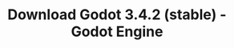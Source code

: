 ---
# Generated by /tools/generators/src/download_archive_generator !!! do not edit by hand !!!
title: 'Download Godot 3.4.2 (stable) - Godot Engine'
type: 'download/archive'
name: '3.4.2'
flavor: 'stable'
release_date: '2021-12-22T03:00:00-00:00'
release_notes: 'article/maintenance-release-godot-3-4-2/'
primaryPlatforms:
  - 'android.apk'
  - 'macos.universal'
  - 'windows.64'
  - 'linux_server.headless.64'
  - 'web'
  - 'templates'
links:
  android.apk:
    name: 'android.apk'
    title: 'Android'
    caption: 'APK Universal (ARM64 + ARMv7 + x86_64 + x86)'
    tags:
      - 'APK download'
      - 'ARM64/v7'
      - 'x86 (64 & 32 bit)'
    hosts:
      github_builds:
        regular: 'https://github.com/godotengine/godot-builds/releases/download/3.4.2-stable/Godot_v3.4.2-stable_android_editor.apk'
        mono: '#'
      github:
        regular: 'https://github.com/godotengine/godot/releases/download/3.4.2-stable/Godot_v3.4.2-stable_android_editor.apk'
        mono: '#'
  macos.universal:
    name: 'macos.universal'
    title: 'macOS'
    caption: 'Universal (x86_64 + Silício da Apple)'
    tags:
      - 'Intel/Apple Silicon'
      - '64 bit'
    hosts:
      github_builds:
        regular: 'https://github.com/godotengine/godot-builds/releases/download/3.4.2-stable/Godot_v3.4.2-stable_osx.universal.zip'
        mono: 'https://github.com/godotengine/godot-builds/releases/download/3.4.2-stable/Godot_v3.4.2-stable_mono_osx.universal.zip'
      github:
        regular: 'https://github.com/godotengine/godot/releases/download/3.4.2-stable/Godot_v3.4.2-stable_osx.universal.zip'
        mono: 'https://github.com/godotengine/godot/releases/download/3.4.2-stable/Godot_v3.4.2-stable_mono_osx.universal.zip'
  windows.64:
    name: 'windows.64'
    title: 'Windows'
    caption: 'Padrão (x86_64)'
    tags:
      - '64 bit'
    hosts:
      github_builds:
        regular: 'https://github.com/godotengine/godot-builds/releases/download/3.4.2-stable/Godot_v3.4.2-stable_win64.exe.zip'
        mono: 'https://github.com/godotengine/godot-builds/releases/download/3.4.2-stable/Godot_v3.4.2-stable_mono_win64.zip'
      github:
        regular: 'https://github.com/godotengine/godot/releases/download/3.4.2-stable/Godot_v3.4.2-stable_win64.exe.zip'
        mono: 'https://github.com/godotengine/godot/releases/download/3.4.2-stable/Godot_v3.4.2-stable_mono_win64.zip'
  linux_server.headless.64:
    name: 'linux_server.headless.64'
    title: 'Linux Server'
    caption: 'Headless (x86_64)'
    tags:
      - '64 bit'
      - 'Headless'
    hosts:
      github_builds:
        regular: 'https://github.com/godotengine/godot-builds/releases/download/3.4.2-stable/Godot_v3.4.2-stable_linux_headless.64.zip'
        mono: 'https://github.com/godotengine/godot-builds/releases/download/3.4.2-stable/Godot_v3.4.2-stable_mono_linux_headless_64.zip'
      github:
        regular: 'https://github.com/godotengine/godot/releases/download/3.4.2-stable/Godot_v3.4.2-stable_linux_headless.64.zip'
        mono: 'https://github.com/godotengine/godot/releases/download/3.4.2-stable/Godot_v3.4.2-stable_mono_linux_headless_64.zip'
  web:
    name: 'web'
    title: 'Editor Web'
    caption: ''
    tags:
      - 'Self-hosted'
      - 'Cross-platform'
    hosts:
      github_builds:
        regular: 'https://github.com/godotengine/godot-builds/releases/download/3.4.2-stable/Godot_v3.4.2-stable_web_editor.zip'
        mono: '#'
      github:
        regular: 'https://github.com/godotengine/godot/releases/download/3.4.2-stable/Godot_v3.4.2-stable_web_editor.zip'
        mono: '#'
  linux.64:
    name: 'linux.64'
    title: 'Linux'
    caption: 'Padrão (x86_64)'
    tags:
      - '64 bit'
    hosts:
      github_builds:
        regular: 'https://github.com/godotengine/godot-builds/releases/download/3.4.2-stable/Godot_v3.4.2-stable_x11.64.zip'
        mono: 'https://github.com/godotengine/godot-builds/releases/download/3.4.2-stable/Godot_v3.4.2-stable_mono_x11_64.zip'
      github:
        regular: 'https://github.com/godotengine/godot/releases/download/3.4.2-stable/Godot_v3.4.2-stable_x11.64.zip'
        mono: 'https://github.com/godotengine/godot/releases/download/3.4.2-stable/Godot_v3.4.2-stable_mono_x11_64.zip'
  linux.32:
    name: 'linux.32'
    title: 'Linux'
    caption: 'Padrão (x86)'
    tags:
      - '32 bit'
    hosts:
      github_builds:
        regular: 'https://github.com/godotengine/godot-builds/releases/download/3.4.2-stable/Godot_v3.4.2-stable_x11.32.zip'
        mono: 'https://github.com/godotengine/godot-builds/releases/download/3.4.2-stable/Godot_v3.4.2-stable_mono_x11_32.zip'
      github:
        regular: 'https://github.com/godotengine/godot/releases/download/3.4.2-stable/Godot_v3.4.2-stable_x11.32.zip'
        mono: 'https://github.com/godotengine/godot/releases/download/3.4.2-stable/Godot_v3.4.2-stable_mono_x11_32.zip'
  windows.32:
    name: 'windows.32'
    title: 'Windows'
    caption: 'Padrão (x86)'
    tags:
      - '32 bit'
    hosts:
      github_builds:
        regular: 'https://github.com/godotengine/godot-builds/releases/download/3.4.2-stable/Godot_v3.4.2-stable_win32.exe.zip'
        mono: 'https://github.com/godotengine/godot-builds/releases/download/3.4.2-stable/Godot_v3.4.2-stable_mono_win32.zip'
      github:
        regular: 'https://github.com/godotengine/godot/releases/download/3.4.2-stable/Godot_v3.4.2-stable_win32.exe.zip'
        mono: 'https://github.com/godotengine/godot/releases/download/3.4.2-stable/Godot_v3.4.2-stable_mono_win32.zip'
  linux_server.64:
    name: 'linux_server.64'
    title: 'Servidor Linux'
    caption: 'Padrão (x86_64)'
    tags:
      - '64 bit'
    hosts:
      github_builds:
        regular: 'https://github.com/godotengine/godot-builds/releases/download/3.4.2-stable/Godot_v3.4.2-stable_linux_server.64.zip'
        mono: 'https://github.com/godotengine/godot-builds/releases/download/3.4.2-stable/Godot_v3.4.2-stable_mono_linux_server_64.zip'
      github:
        regular: 'https://github.com/godotengine/godot/releases/download/3.4.2-stable/Godot_v3.4.2-stable_linux_server.64.zip'
        mono: 'https://github.com/godotengine/godot/releases/download/3.4.2-stable/Godot_v3.4.2-stable_mono_linux_server_64.zip'
  aar_library:
    name: 'aar_library'
    title: 'Biblioteca de AAR'
    caption: ''
    tags:
      - 'Android plugins'
      - 'Java'
      - 'Kotlin'
    hosts:
      github_builds:
        regular: 'https://github.com/godotengine/godot-builds/releases/download/3.4.2-stable/godot-lib.3.4.2.stable.release.aar'
        mono: 'https://github.com/godotengine/godot-builds/releases/download/3.4.2-stable/godot-lib.3.4.2.stable.mono.release.aar'
      github:
        regular: 'https://github.com/godotengine/godot/releases/download/3.4.2-stable/godot-lib.3.4.2.stable.release.aar'
        mono: 'https://github.com/godotengine/godot/releases/download/3.4.2-stable/godot-lib.3.4.2.stable.mono.release.aar'
  templates:
    name: 'templates'
    title: 'Modelos de exportação'
    caption: ''
    tags:
      - 'Utilizado para exportar os seus jogos para todas as plataformas suportadas'
    hosts:
      github_builds:
        regular: 'https://github.com/godotengine/godot-builds/releases/download/3.4.2-stable/Godot_v3.4.2-stable_export_templates.tpz'
        mono: 'https://github.com/godotengine/godot-builds/releases/download/3.4.2-stable/Godot_v3.4.2-stable_mono_export_templates.tpz'
      github:
        regular: 'https://github.com/godotengine/godot/releases/download/3.4.2-stable/Godot_v3.4.2-stable_export_templates.tpz'
        mono: 'https://github.com/godotengine/godot/releases/download/3.4.2-stable/Godot_v3.4.2-stable_mono_export_templates.tpz'
---